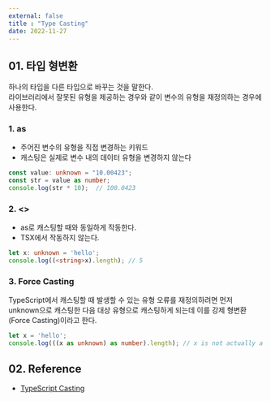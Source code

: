 ```yaml
---
external: false
title : "Type Casting"
date: 2022-11-27
---
```


## 01. 타입 형변환

하나의 타입을 다른 타입으로 바꾸는 것을 말한다.<br>
라이브러리에서 잘못된 유형을 제공하는 경우와 같이 변수의 유형을 재정의하는 경우에 사용한다.

### 1. as

- 주어진 변수의 유형을 직접 변경하는 키워드
- 캐스팅은 실제로 변수 내의 데이터 유형을 변경하지 않는다

```TypeScript
const value: unknown = "10.00423";
const str = value as number;
console.log(str * 10);  // 100.0423
```

### 2. <>

- as로 캐스팅할 때와 동일하게 작동한다.
- TSX에서 작동하지 않는다.

```TypeScript
let x: unknown = 'hello';
console.log((<string>x).length); // 5
```

### 3. Force Casting

TypeScript에서 캐스팅할 때 발생할 수 있는 유형 오류를 재정의하려면 먼저 unknown으로 캐스팅한 다음 대상 유형으로 캐스팅하게 되는데 이를 강제 형변환(Force Casting)이라고 한다.<br>

```TypeScript
let x = 'hello';
console.log(((x as unknown) as number).length); // x is not actually a number so this will return undefined
```

## 02. Reference

- [TypeScript Casting](https://www.w3schools.com/typescript/typescript_casting.php)